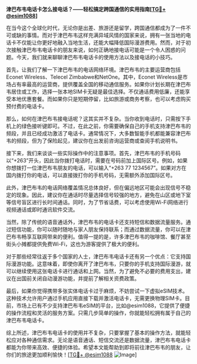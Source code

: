 **津巴布韦电话卡怎么接电话？——轻松搞定跨国通信的实用指南[[TG💪+ @esim1088](https://t.me/s/esim1088)]**

在当今这个全球化时代，无论你是出差、旅游还是留学，跨国通信都成为了一件不可或缺的事情。而对于津巴布韦这样充满异域风情的国家来说，拥有一张当地的电话卡不仅能让你更好地融入当地生活，还能大幅降低国际漫游费用。然而，对于初次接触津巴布韦电话卡的朋友来说，如何正确地接电话可能是一个令人困惑的问题。今天，我们就来聊聊津巴布韦电话卡的使用方法以及接电话的小技巧。

首先，让我们了解一下津巴布韦的电话网络环境。津巴布韦的主要运营商包括Econet Wireless、Telecel Zimbabwe和NetOne。其中，Econet Wireless是市场占有率最高的运营商，提供覆盖全国的移动通信服务。如果你计划长期在津巴布韦居住或工作，选择一张本地SIM卡无疑是最佳选择。不仅通话费用低廉，还能享受本地优惠套餐。而如果你只是短期停留，比如旅游或商务考察，也可以考虑购买预付费的电话卡。

那么，如何在津巴布韦接电话呢？这其实并不复杂。当你收到电话时，只需按下手机上的绿色接听键即可。不过，在此之前，你需要确保自己的手机支持津巴布韦的频段，并且已经成功激活了电话卡。通常情况下，大多数智能手机都能兼容津巴布韦的频段，但为了保险起见，建议你在出发前咨询运营商或查阅手机说明书。

接下来，我们来谈谈一些实际操作中的注意事项。首先，津巴布韦的手机号码以“+263”开头，因此当你拨打电话时，需要在号码前加上国际区号。例如，如果你想拨打一位津巴布韦朋友的电话，可以输入“+263 77 1234567”。如果对方在国内拨打你的电话，可以直接拨打你的手机号码，无需额外添加国际区号。

此外，津巴布韦的电话网络覆盖情况总体良好，但在偏远地区可能会出现信号不稳定的现象。因此，建议你在通话时尽量选择信号较强的地方，避免在山区或地下室等信号盲区进行长时间通话。同时，为了节省话费，可以考虑使用Wi-Fi网络进行视频通话或即时通讯软件交流。

当然，除了传统的语音通话外，津巴布韦的电话卡还支持短信和数据流量服务。通过短信功能，你可以随时随地与家人朋友保持联系；而通过数据流量，你可以在津巴布韦畅享互联网带来的便利。值得一提的是，许多津巴布韦的咖啡馆、餐厅甚至街头小摊都提供免费Wi-Fi，这也为游客提供了极大的便利。

对于那些经常往返于多个国家的人士，津巴布韦电话卡还有另一个优点：它支持国际漫游功能。这意味着，即使你离开了津巴布韦，只要你的手机支持国际漫游，就可以继续使用这张电话卡进行通话和上网。当然，为了避免不必要的费用支出，建议在出国前关闭自动漫游功能，并提前了解相关资费政策。

最后，如果你觉得携带多张实体电话卡过于麻烦，不妨尝试一下虚拟eSIM技术。这种技术允许用户通过手机应用直接下载并激活电话卡，无需更换物理SIM卡。目前，市场上已有不少支持津巴布韦eSIM的平台，比如@esim1088，它提供了便捷的操作流程和灵活的服务方案。只需几步简单的操作，你就能轻松拥有属于自己的津巴布韦电话卡。

综上所述，津巴布韦电话卡的使用并不复杂，只要掌握了基本的操作方法，就能轻松应对各种通信需求。无论是语音通话、短信交流还是数据流量，津巴布韦电话卡都能为你带来高效、便捷的体验。希望本文能帮助到即将前往津巴布韦的朋友，让你们的旅途更加顺利愉快！[[TG💪+ @esim1088](https://t.me/s/esim1088) ![Image](https://i.postimg.cc/4NQfJmqS/Snipaste-2025-05-13-00-14-12.png)]